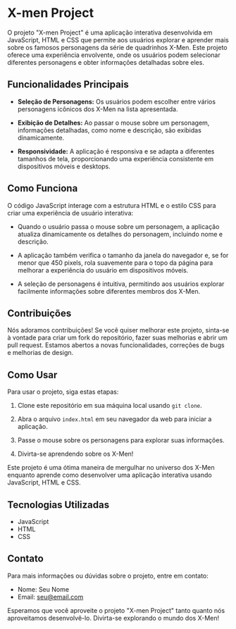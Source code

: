 # X-men Project

O projeto "X-men Project" é uma aplicação interativa desenvolvida em JavaScript, HTML e CSS que permite aos usuários explorar e aprender mais sobre os famosos personagens da série de quadrinhos X-Men. Este projeto oferece uma experiência envolvente, onde os usuários podem selecionar diferentes personagens e obter informações detalhadas sobre eles.

## Funcionalidades Principais

- **Seleção de Personagens:** Os usuários podem escolher entre vários personagens icônicos dos X-Men na lista apresentada.

- **Exibição de Detalhes:** Ao passar o mouse sobre um personagem, informações detalhadas, como nome e descrição, são exibidas dinamicamente.

- **Responsividade:** A aplicação é responsiva e se adapta a diferentes tamanhos de tela, proporcionando uma experiência consistente em dispositivos móveis e desktops.

## Como Funciona

O código JavaScript interage com a estrutura HTML e o estilo CSS para criar uma experiência de usuário interativa:

- Quando o usuário passa o mouse sobre um personagem, a aplicação atualiza dinamicamente os detalhes do personagem, incluindo nome e descrição.

- A aplicação também verifica o tamanho da janela do navegador e, se for menor que 450 pixels, rola suavemente para o topo da página para melhorar a experiência do usuário em dispositivos móveis.

- A seleção de personagens é intuitiva, permitindo aos usuários explorar facilmente informações sobre diferentes membros dos X-Men.

## Contribuições

Nós adoramos contribuições! Se você quiser melhorar este projeto, sinta-se à vontade para criar um fork do repositório, fazer suas melhorias e abrir um pull request. Estamos abertos a novas funcionalidades, correções de bugs e melhorias de design.

## Como Usar

Para usar o projeto, siga estas etapas:

1. Clone este repositório em sua máquina local usando `git clone`.

2. Abra o arquivo `index.html` em seu navegador da web para iniciar a aplicação.

3. Passe o mouse sobre os personagens para explorar suas informações.

4. Divirta-se aprendendo sobre os X-Men!

Este projeto é uma ótima maneira de mergulhar no universo dos X-Men enquanto aprende como desenvolver uma aplicação interativa usando JavaScript, HTML e CSS.

## Tecnologias Utilizadas

- JavaScript
- HTML
- CSS

## Contato

Para mais informações ou dúvidas sobre o projeto, entre em contato:

- Nome: Seu Nome
- Email: seu@email.com

Esperamos que você aproveite o projeto "X-men Project" tanto quanto nós aproveitamos desenvolvê-lo. Divirta-se explorando o mundo dos X-Men!
